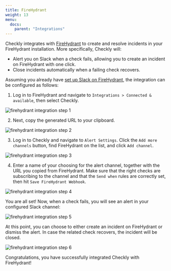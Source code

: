 ```yaml
---
title: FireHydrant
weight: 13
menu:
  docs:
    parent: "Integrations"
---
```


Checkly integrates with [FireHydrant](https://firehydrant.io/) to create and resolve incidents in your FireHydrant installation. More specifically, Checkly will:

* Alert you on Slack when a check fails, allowing you to create an incident on FireHydrant with one click.
* Close incidents automatically when a failing check recovers.

Assuming you already have [set up Slack on FireHydrant](https://support.firehydrant.io/hc/en-us/articles/360058203511), the integration can be configured as follows:

1. Log in to FireHydrant and navigate to `Integrations > Connected & available`, then select Checkly.

![firehydrant integration step 1](/docs/images/integrations/firehydrant/firehydrant_step1.png)

2. Next, copy the generated URL to your clipboard.

![firehydrant integration step 2](/docs/images/integrations/firehydrant/firehydrant_step2.png)

3. Log in to Checkly and navigate to `Alert Settings`. Click the `Add more channels` button, find FireHydrant on the list, and click `Add channel`.

![firehydrant integration step 3](/docs/images/integrations/firehydrant/firehydrant_step3.png)

4. Enter a name of your choosing for the alert channel, together with the URL you copied from FireHydrant. Make sure that the right checks are subscribing to the channel and that the `Send when` rules are correctly set, then hit `Save FireHydrant Webhook`.

![firehydrant integration step 4](/docs/images/integrations/firehydrant/firehydrant_step4.png)

You are all set! Now, when a check fails, you will see an alert in your configured Slack channel:

![firehydrant integration step 5](/docs/images/integrations/firehydrant/firehydrant_step5.png)

At this point, you can choose to either create an incident on FireHydrant or dismiss the alert. In case the related check recovers, the incident will be closed.

![firehydrant integration step 6](/docs/images/integrations/firehydrant/firehydrant_step6.png)

Congratulations, you have successfully integrated Checkly with FireHydrant!